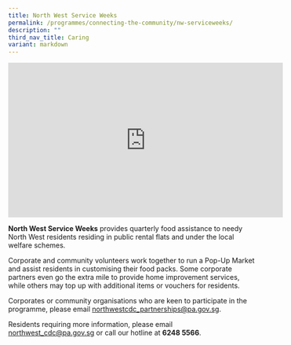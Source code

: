 ```yaml
---
title: North West Service Weeks
permalink: /programmes/connecting-the-community/nw-serviceweeks/
description: ""
third_nav_title: Caring
variant: markdown
---
```

<iframe allowfullscreen="" allow="accelerometer; autoplay; clipboard-write; encrypted-media; gyroscope; picture-in-picture; web-share" frameborder="0" title="YouTube video player" src="https://www.youtube.com/embed/WwivlWlmdJw?si=f6luapNkSvRieIlu" height="315" width="560"></iframe>

**North West Service Weeks** provides quarterly food assistance to needy North West residents residing in public rental flats and under the local welfare schemes.

Corporate and community volunteers work together to run a Pop-Up Market and assist residents in customising their food packs. Some corporate partners even go the extra mile to provide home improvement services, while others may top up with additional items or vouchers for residents.

Corporates or community organisations who are keen to participate in the programme, please email northwestcdc_partnerships@pa.gov.sg.

Residents requiring more information, please email northwest_cdc@pa.gov.sg or call our hotline at **6248 5566**.